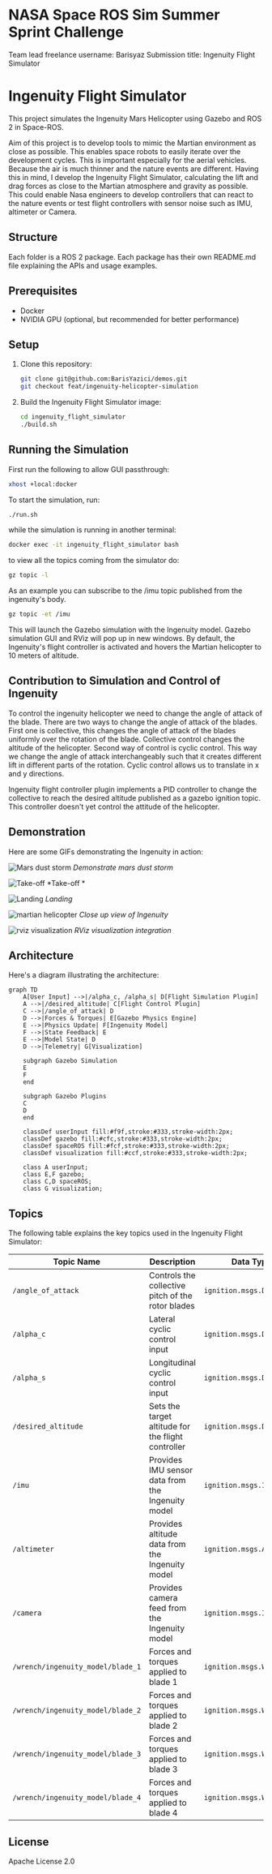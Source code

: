 # NASA Space ROS Sim Summer Sprint Challenge
   Team lead freelance username: Barisyaz
   Submission title: Ingenuity Flight Simulator

# Ingenuity Flight Simulator

This project simulates the Ingenuity Mars Helicopter using Gazebo and ROS 2 in Space-ROS.

Aim of this project is to develop tools to mimic the Martian environment as close as possible. This enables space robots to easily iterate over the development cycles. This is important especially for the aerial vehicles. Because the air is much thinner and the nature events are different. Having this in mind, I develop the Ingenuity Flight Simulator, calculating the lift and drag forces as close to the Martian atmosphere and gravity as possible. This could enable Nasa engineers to develop controllers that can react to the nature events or test flight controllers with sensor noise such as IMU, altimeter or Camera.

## Structure

Each folder is a ROS 2 package. Each package has their own README.md file explaining the APIs and usage examples.

## Prerequisites

- Docker
- NVIDIA GPU (optional, but recommended for better performance)

## Setup

1. Clone this repository:
   ```bash
   git clone git@github.com:BarisYazici/demos.git
   git checkout feat/ingenuity-helicopter-simulation

   ```

2. Build the Ingenuity Flight Simulator image:
   ```bash
   cd ingenuity_flight_simulator
   ./build.sh
   ```

## Running the Simulation

First run the following to allow GUI passthrough:
```bash
xhost +local:docker
```

To start the simulation, run:
```bash
./run.sh
```

while the simulation is running in another terminal:

```bash
docker exec -it ingenuity_flight_simulator bash
```

to view all the topics coming from the simulator do:

```bash
gz topic -l
```

As an example you can subscribe to the /imu topic published from the ingenuity's body.

```bash
gz topic -et /imu
```


This will launch the Gazebo simulation with the Ingenuity model. Gazebo simulation GUI and RViz will pop up in new windows. By default, the Ingenuity's flight controller is activated and hovers the Martian helicopter to 10 meters of altitude.


## Contribution to Simulation and Control of Ingenuity

To control the ingenuity helicopter we need to change the angle of attack of the blade. There are two ways to change the angle of attack of the blades. First one is collective, this changes the angle of attack of the blades uniformly over the rotation of the blade. Collective control changes the altitude of the helicopter. Second way of control is cyclic control. This way we change the angle of attack interchangeably such that it creates different lift in different parts of the rotation. Cyclic control allows us to translate in x and y directions.

Ingenuity flight controller plugin implements a PID controller to change the collective to reach the desired altitude published as a gazebo ignition topic. This controller doesn't yet control the attitude of the helicopter.


## Demonstration

Here are some GIFs demonstrating the Ingenuity in action:

![Mars dust storm](assets/mars_dust_storm.gif)
*Demonstrate mars dust storm*

![Take-off](assets/altitude_control.gif)
*Take-off *

![Landing](assets/landing.gif)
*Landing*

![martian helicopter](assets/martian_helicopter.png)
*Close up view of Ingenuity*

![rviz visualization](assets/rviz.png)
*RViz visualization integration*

## Architecture


Here's a diagram illustrating the architecture:

```mermaid
graph TD
    A[User Input] -->|/alpha_c, /alpha_s| D[Flight Simulation Plugin]
    A -->|/desired_altitude| C[Flight Control Plugin]
    C -->|/angle_of_attack| D
    D -->|Forces & Torques| E[Gazebo Physics Engine]
    E -->|Physics Update| F[Ingenuity Model]
    F -->|State Feedback| E
    E -->|Model State| D
    D -->|Telemetry| G[Visualization]
    
    subgraph Gazebo Simulation
    E
    F
    end
    
    subgraph Gazebo Plugins
    C
    D
    end
    
    classDef userInput fill:#f9f,stroke:#333,stroke-width:2px;
    classDef gazebo fill:#cfc,stroke:#333,stroke-width:2px;
    classDef spaceROS fill:#fcf,stroke:#333,stroke-width:2px;
    classDef visualization fill:#ccf,stroke:#333,stroke-width:2px;
    
    class A userInput;
    class E,F gazebo;
    class C,D spaceROS;
    class G visualization;
```

## Topics

The following table explains the key topics used in the Ingenuity Flight Simulator:

| Topic Name | Description | Data Type | Direction |
|------------|-------------|-----------|-----------|
| `/angle_of_attack` | Controls the collective pitch of the rotor blades | `ignition.msgs.Double` | Input to Simulation |
| `/alpha_c` | Lateral cyclic control input | `ignition.msgs.Double` | Input to Simulation |
| `/alpha_s` | Longitudinal cyclic control input | `ignition.msgs.Double` | Input to Simulation |
| `/desired_altitude` | Sets the target altitude for the flight controller | `ignition.msgs.Double` | Input to Controller |
| `/imu` | Provides IMU sensor data from the Ingenuity model | `ignition.msgs.IMU` | Output from Simulation |
| `/altimeter` | Provides altitude data from the Ingenuity model | `ignition.msgs.Altimeter` | Output from Simulation |
| `/camera` | Provides camera feed from the Ingenuity model | `ignition.msgs.Image` | Output from Simulation |
| `/wrench/ingenuity_model/blade_1` | Forces and torques applied to blade 1 | `ignition.msgs.Wrench` | Output from Simulation |
| `/wrench/ingenuity_model/blade_2` | Forces and torques applied to blade 2 | `ignition.msgs.Wrench` | Output from Simulation |
| `/wrench/ingenuity_model/blade_3` | Forces and torques applied to blade 3 | `ignition.msgs.Wrench` | Output from Simulation |
| `/wrench/ingenuity_model/blade_4` | Forces and torques applied to blade 4 | `ignition.msgs.Wrench` | Output from Simulation |


## License

Apache License 2.0
